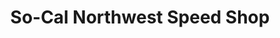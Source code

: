 ---
title: "So-Cal Northwest Speed Shop"
url: /tualatin/so-cal-northwest-speed-shop/
shop: Autoteile
---